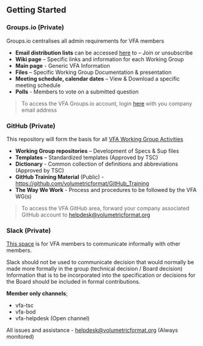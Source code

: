 ## Getting Started

### Groups.io (Private)

Groups.io centralises all admin requirements for VFA members 

- **Email distribution lists** can be accessed [here](https://volumetric.groups.io/g/main/subgroups ) to – Join or unsubscribe
- **Wiki page** – Specific links and information for each Working Group
- **Main page** - Generic VFA Information
- **Files** – Specific Working Group Documentation & presentation  
- **Meeting schedule, calendar dates** – View & Download a specific meeting schedule
- **Polls** - Members to vote on a submitted question

> To access the VFA Groups.io account, login [here](https://volumetric.groups.io/) with you company email address

### GitHub (Private)

This repository will form the basis for all [VFA Working Group Activities](https://github.com/volumetricformat)

- **Working Group repositories** – Development of Specs & Sup files
- **Templates** – Standardized templates (Approved by TSC)
- **Dictionary** - Common collection of definitions and abbreviations (Approved by TSC)
- **GitHub Training Material** (Public) - https://github.com/volumetricformat/GitHub_Training   
- **The Way We Work** - Process and procedures to be followed by the VFA WG(s)

> To access the VFA GitHub area, forward your company associated GitHub account to helpdesk@volumetricformat.org 

### Slack (Private)

[This space](vfa-org.slack.com) is for VFA members to communicate informally with other members.  

Slack should not be used to communicate decision that would normally be made more formally in the group (technical decision / Board decision)
Information that is to be incorporated into the specification or decisions for the Board should be included in formal contributions. 

**Member only channels**;
- vfa-tsc
- vfa-bod
- vfa-helpdesk (Open channel)

All issues and assistance  - helpdesk@volumetricformat.org (Always monitored)


